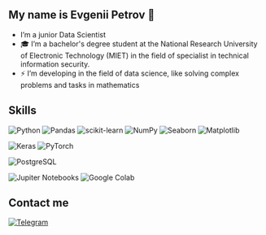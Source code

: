 ## My name is Evgenii Petrov  👋

-  I’m a junior Data Scientist
- 🎓 I’m a bachelor's degree student at the National Research University of Electronic Technology (MIET) in the field of specialist in technical information security.
- ⚡ I’m  developing in the field of data science, like solving complex problems and tasks in mathematics

## Skills

![Python](https://img.shields.io/badge/Python-FFD43B?style=for-the-badge&logo=python&logoColor=blue)
![Pandas](https://img.shields.io/badge/Pandas-2C2D72?style=for-the-badge&logo=pandas&logoColor=white)
![scikit-learn](https://img.shields.io/badge/scikit_learn-F7931E?style=for-the-badge&logo=scikit-learn&logoColor=white)
![NumPy](https://img.shields.io/badge/Numpy-777BB4?style=for-the-badge&logo=numpy&logoColor=white)
![Seaborn](https://img.shields.io/badge/Seaborn-630AB1?style=for-the-badge&logo=seaborn&logoColor=white)
![Matplotlib](https://img.shields.io/badge/Matplotlib-320FF2?style=for-the-badge&logo=matplotlib&logoColor=white)

![Keras](https://img.shields.io/badge/Keras-FF0000?style=for-the-badge&logo=keras&logoColor=white)
![PyTorch](https://img.shields.io/badge/PyTorch-EE4C2C?style=for-the-badge&logo=pytorch&logoColor=white)

![PostgreSQL](https://img.shields.io/badge/PostgreSQL-316192?style=for-the-badge&logo=postgresql&logoColor=white)

![Jupiter Notebooks](https://img.shields.io/badge/Jupyter-F37626.svg?&style=for-the-badge&logo=Jupyter&logoColor=white)
![Google Colab](https://img.shields.io/badge/Colab-F9AB00?style=for-the-badge&logo=googlecolab&color=525252)

## Contact me

[![Telegram](https://img.shields.io/badge/Telegram-2CA5E0?style=for-the-badge&logo=telegram&logoColor=white)](https://t.me/djekosss)

